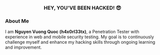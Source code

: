 <h3 align="center">HEY, YOU'VE BEEN HACKED! 😎</h3>

<h3 align="left">About Me</h3>

<p>I am <strong>Nguyen Vuong Quoc (h4x0rl33tx)</strong>, a Penetration Tester with experience in web and mobile security testing. My goal is to continuously challenge myself and enhance my hacking skills through ongoing learning and improvement.</p>
